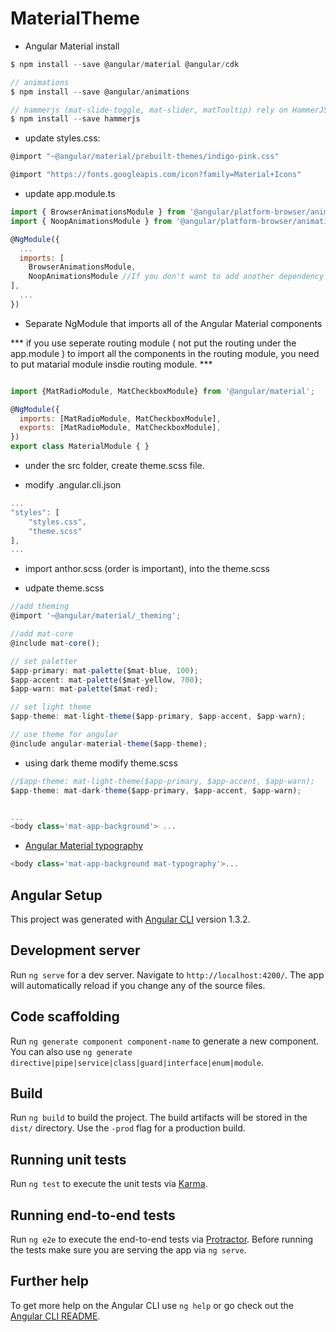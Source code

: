 # MaterialTheme

- Angular Material install
```javascript
$ npm install --save @angular/material @angular/cdk

// animations
$ npm install --save @angular/animations

// hammerjs (mat-slide-toggle, mat-slider, matTooltip) rely on HammerJS
$ npm install --save hammerjs

```

- update styles.css: 
```javascript
@import "~@angular/material/prebuilt-themes/indigo-pink.css"

@import "https://fonts.googleapis.com/icon?family=Material+Icons"
```
- update app.module.ts
```javascript
import { BrowserAnimationsModule } from '@angular/platform-browser/animations';
import { NoopAnimationsModule } from '@angular/platform-browser/animations';

@NgModule({
  ...
  imports: [
    BrowserAnimationsModule,
    NoopAnimationsModule //If you don't want to add another dependency to your project, you can use the NoopAnimationsModule
],
  ...
})

```
- Separate NgModule that imports all of the Angular Material components

*** if you use seperate routing module ( not put the routing under the app.module ) to import all the components in the routing module, you need to put matarial module insdie routing module. ***

```javascript

import {MatRadioModule, MatCheckboxModule} from '@angular/material'; 

@NgModule({
  imports: [MatRadioModule, MatCheckboxModule],
  exports: [MatRadioModule, MatCheckboxModule],
})
export class MaterialModule { }

```

- under the src folder, create theme.scss file.

- modify .angular.cli.json
```javascript
...
"styles": [
    "styles.css",
    "theme.scss"
],
...
```

- import anthor.scss (order is important), into the theme.scss

- udpate theme.scss
```javascript
//add theming
@import '~@angular/material/_theming';

//add mat-core
@include mat-core();

// set paletter
$app-primary: mat-palette($mat-blue, 100);
$app-accent: mat-palette($mat-yellow, 700);
$app-warn: mat-palette($mat-red);

// set light theme
$app-theme: mat-light-theme($app-primary, $app-accent, $app-warn);

// use theme for angular
@include angular-material-theme($app-theme);

```

- using dark theme modify theme.scss

```javascript
//$app-theme: mat-light-theme($app-primary, $app-accent, $app-warn);
$app-theme: mat-dark-theme($app-primary, $app-accent, $app-warn);


...
<body class='mat-app-background'> ...
```

- [Angular Material typography](https://material.angular.io/guide/typography)

```javascript
<body class='mat-app-background mat-typography'>...
```

## Angular Setup
This project was generated with [Angular CLI](https://github.com/angular/angular-cli) version 1.3.2.

## Development server

Run `ng serve` for a dev server. Navigate to `http://localhost:4200/`. The app will automatically reload if you change any of the source files.

## Code scaffolding

Run `ng generate component component-name` to generate a new component. You can also use `ng generate directive|pipe|service|class|guard|interface|enum|module`.

## Build

Run `ng build` to build the project. The build artifacts will be stored in the `dist/` directory. Use the `-prod` flag for a production build.

## Running unit tests

Run `ng test` to execute the unit tests via [Karma](https://karma-runner.github.io).

## Running end-to-end tests

Run `ng e2e` to execute the end-to-end tests via [Protractor](http://www.protractortest.org/).
Before running the tests make sure you are serving the app via `ng serve`.

## Further help

To get more help on the Angular CLI use `ng help` or go check out the [Angular CLI README](https://github.com/angular/angular-cli/blob/master/README.md).
